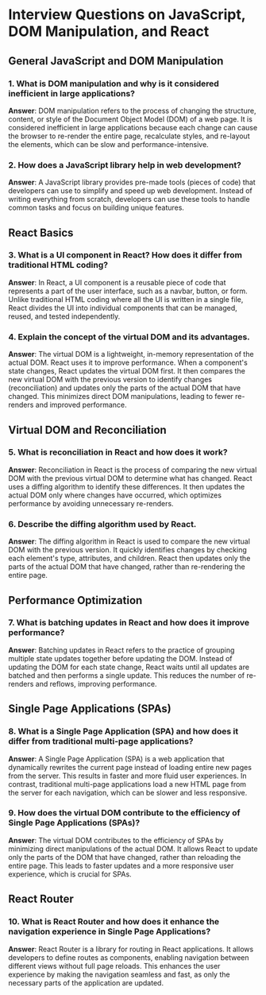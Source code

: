 # Interview Questions on JavaScript, DOM Manipulation, and React

## General JavaScript and DOM Manipulation

### 1. What is DOM manipulation and why is it considered inefficient in large applications?
**Answer**: DOM manipulation refers to the process of changing the structure, content, or style of the Document Object Model (DOM) of a web page. It is considered inefficient in large applications because each change can cause the browser to re-render the entire page, recalculate styles, and re-layout the elements, which can be slow and performance-intensive.

### 2. How does a JavaScript library help in web development?
**Answer**: A JavaScript library provides pre-made tools (pieces of code) that developers can use to simplify and speed up web development. Instead of writing everything from scratch, developers can use these tools to handle common tasks and focus on building unique features.

## React Basics

### 3. What is a UI component in React? How does it differ from traditional HTML coding?
**Answer**: In React, a UI component is a reusable piece of code that represents a part of the user interface, such as a navbar, button, or form. Unlike traditional HTML coding where all the UI is written in a single file, React divides the UI into individual components that can be managed, reused, and tested independently.

### 4. Explain the concept of the virtual DOM and its advantages.
**Answer**: The virtual DOM is a lightweight, in-memory representation of the actual DOM. React uses it to improve performance. When a component's state changes, React updates the virtual DOM first. It then compares the new virtual DOM with the previous version to identify changes (reconciliation) and updates only the parts of the actual DOM that have changed. This minimizes direct DOM manipulations, leading to fewer re-renders and improved performance.

## Virtual DOM and Reconciliation

### 5. What is reconciliation in React and how does it work?
**Answer**: Reconciliation in React is the process of comparing the new virtual DOM with the previous virtual DOM to determine what has changed. React uses a diffing algorithm to identify these differences. It then updates the actual DOM only where changes have occurred, which optimizes performance by avoiding unnecessary re-renders.

### 6. Describe the diffing algorithm used by React.
**Answer**: The diffing algorithm in React is used to compare the new virtual DOM with the previous version. It quickly identifies changes by checking each element's type, attributes, and children. React then updates only the parts of the actual DOM that have changed, rather than re-rendering the entire page.

## Performance Optimization

### 7. What is batching updates in React and how does it improve performance?
**Answer**: Batching updates in React refers to the practice of grouping multiple state updates together before updating the DOM. Instead of updating the DOM for each state change, React waits until all updates are batched and then performs a single update. This reduces the number of re-renders and reflows, improving performance.

## Single Page Applications (SPAs)

### 8. What is a Single Page Application (SPA) and how does it differ from traditional multi-page applications?
**Answer**: A Single Page Application (SPA) is a web application that dynamically rewrites the current page instead of loading entire new pages from the server. This results in faster and more fluid user experiences. In contrast, traditional multi-page applications load a new HTML page from the server for each navigation, which can be slower and less responsive.

### 9. How does the virtual DOM contribute to the efficiency of Single Page Applications (SPAs)?
**Answer**: The virtual DOM contributes to the efficiency of SPAs by minimizing direct manipulations of the actual DOM. It allows React to update only the parts of the DOM that have changed, rather than reloading the entire page. This leads to faster updates and a more responsive user experience, which is crucial for SPAs.

## React Router

### 10. What is React Router and how does it enhance the navigation experience in Single Page Applications?
**Answer**: React Router is a library for routing in React applications. It allows developers to define routes as components, enabling navigation between different views without full page reloads. This enhances the user experience by making the navigation seamless and fast, as only the necessary parts of the application are updated.

